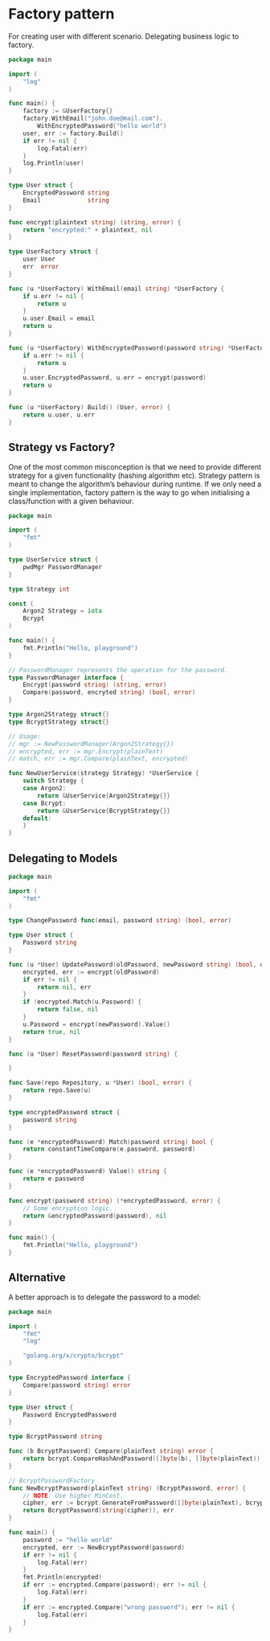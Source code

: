 # Factory pattern 

For creating user with different scenario. Delegating business logic to factory.

```go
package main

import (
	"log"
)

func main() {
	factory := &UserFactory{}
	factory.WithEmail("john.doe@mail.com").
		WithEncryptedPassword("hello world")
	user, err := factory.Build()
	if err != nil {
		log.Fatal(err)
	}
	log.Println(user)
}

type User struct {
	EncryptedPassword string
	Email             string
}

func encrypt(plaintext string) (string, error) {
	return "encrypted:" + plaintext, nil
}

type UserFactory struct {
	user User
	err  error
}

func (u *UserFactory) WithEmail(email string) *UserFactory {
	if u.err != nil {
		return u
	}
	u.user.Email = email
	return u
}

func (u *UserFactory) WithEncryptedPassword(password string) *UserFactory {
	if u.err != nil {
		return u
	}
	u.user.EncryptedPassword, u.err = encrypt(password)
	return u
}

func (u *UserFactory) Build() (User, error) {
	return u.user, u.err
}
```

## Strategy vs Factory?


One of the most common misconception is that we need to provide different strategy for a given functionality (hashing algorithm etc). Strategy pattern is meant to change the algorithm’s behaviour during runtime. If we only need a single implementation, factory pattern is the way to go when initialising a class/function with a given behaviour.

```go
package main

import (
	"fmt"
)

type UserService struct {
	pwdMgr PasswordManager
}

type Strategy int

const (
	Argon2 Strategy = iota
	Bcrypt
)

func main() {
	fmt.Println("Hello, playground")
}

// PasswordManager represents the operation for the password.
type PasswordManager interface {
	Encrypt(password string) (string, error)
	Compare(password, encryted string) (bool, error)
}

type Argon2Strategy struct{}
type BcryptStrategy struct{}

// Usage:
// mgr := NewPasswordManager(Argon2Strategy{})
// encrypted, err := mgr.Encrypt(plainText)
// match, err := mgr.Compare(plainText, encrypted)

func NewUserService(strategy Strategy) *UserService {
	switch Strategy {
	case Argon2:
		return &UserService{Argon2Strategy{}}
	case Bcrypt:
		return &UserService{BcryptStrategy{}}
	default:
	}
}
```

## Delegating to Models

```go
package main

import (
	"fmt"
)

type ChangePassword func(email, password string) (bool, error)

type User struct {
	Password string
}

func (u *User) UpdatePassword(oldPassword, newPassword string) (bool, error) {
	encrypted, err := encrypt(oldPassword)
	if err != nil {
		return nil, err
	}
	if !encrypted.Match(u.Password) {
		return false, nil
	}
	u.Password = encrypt(newPassword).Value()
	return true, nil
}

func (u *User) ResetPassword(password string) {

}

func Save(repo Repository, u *User) (bool, error) {
	return repo.Save(u)
}

type encryptedPassword struct {
	password string
}

func (e *encryptedPassword) Match(password string) bool {
	return constantTimeCompare(e.password, password)
}

func (e *encryptedPassword) Value() string {
	return e.password
}

func encrypt(password string) (*encryptedPassword, error) {
	// Some encryption logic.
	return &encryptedPassword(password), nil
}

func main() {
	fmt.Println("Hello, playground")
}
```

## Alternative

A better approach is to delegate the password to a model:

```go
package main

import (
	"fmt"
	"log"

	"golang.org/x/crypto/bcrypt"
)

type EncryptedPassword interface {
	Compare(password string) error
}

type User struct {
	Password EncryptedPassword
}

type BcryptPassword string

func (b BcryptPassword) Compare(plainText string) error {
	return bcrypt.CompareHashAndPassword([]byte(b), []byte(plainText))
}

// BcryptPasswordFactory
func NewBcryptPassword(plainText string) (BcryptPassword, error) {
	// NOTE: Use higher MinCost.
	cipher, err := bcrypt.GenerateFromPassword([]byte(plainText), bcrypt.MinCost)
	return BcryptPassword(string(cipher)), err
}

func main() {
	password := "hello world"
	encrypted, err := NewBcryptPassword(password)
	if err != nil {
		log.Fatal(err)
	}
	fmt.Println(encrypted)
	if err := encrypted.Compare(password); err != nil {
		log.Fatal(err)
	}
	if err := encrypted.Compare("wrong password"); err != nil {
		log.Fatal(err)
	}
}
```

